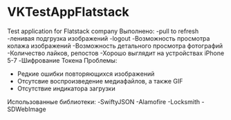 # VKTestAppFlatstack
Test application for Flatstack company 
Выполнено: 
  -pull to refresh
  -ленивая подгрузка изображений 
  -logout
  -Возможность просмотра колажа изображений
  -Возможность детального просмотра фотографий 
  -Количество лайков, репостов
  -Хорошо выглядит на устройствах iPhone 5-7
  -Шифрование Токена
Проблемы:
  - Редкие ошибки повторяющихся изображений
  - Отсутсвие воспроизведение медиафайлов, а также GIF
  - Отсутствие индикатора загрузки
  
Использованные библиотеки: 
  -SwiftyJSON
  -Alamofire
  -Locksmith
  -SDWebImage
